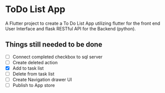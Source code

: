 # ToDo List App

A Flutter project to create a To Do List App utilizing flutter for the front end User Interface and flask RESTful API for the Backend (python).

## Things still needed to be done

- [ ] Connect completed checkbox to sql server
- [ ] Create deleted action
- [x] Add to task list
- [ ] Delete from task list
- [ ] Create Navigation drawer UI
- [ ] Publish to App store

